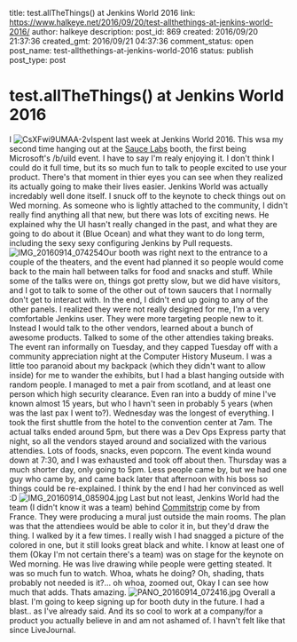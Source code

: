 title: test.allTheThings() at Jenkins World 2016
link: https://www.halkeye.net/2016/09/20/test-allthethings-at-jenkins-world-2016/
author: halkeye
description: 
post_id: 869
created: 2016/09/20 21:37:36
created_gmt: 2016/09/21 04:37:36
comment_status: open
post_name: test-allthethings-at-jenkins-world-2016
status: publish
post_type: post

# test.allTheThings() at Jenkins World 2016

I ![CsXFwi9UMAA-2vI](https://www.halkeye.net/files/2016/09/CsXFwi9UMAA-2vI.jpg)spent last week at Jenkins World 2016. This wsa my second time hanging out at the [Sauce Labs](https://saucelabs.com) booth, the first being Microsoft's /b/uild event. I have to say I'm realy enjoying it. I don't think I could do it full time, but its so much fun to talk to people excited to use your product. There's that moment in thier eyes you can see when they realized its actually going to make their lives easier. Jenkins World was actually incredably well done itself. I snuck off to the keynote to check things out on Wed morning. As someone who is lightly attached to the community, I didn't really find anything all that new, but there was lots of exciting news. He explained why the UI hasn't really changed in the past, and what they are going to do about it (Blue Ocean) and what they want to do long term, including the sexy sexy configuring Jenkins by Pull requests. ![IMG_20160914_074254](https://www.halkeye.net/files/2016/09/IMG_20160914_074254.jpg?w=680)Our booth was right next to the entrance to a couple of the theaters, and the event had planned it so people would come back to the main hall between talks for food and snacks and stuff. While some of the talks were on, things got pretty slow, but we did have visitors, and I got to talk to some of the other out of town saucers that I normally don't get to interact with. In the end, I didn't end up going to any of the other panels. I realized they were not really designed for me, I'm a very comfortable Jenkins user. They were more targeting people new to it. Instead I would talk to the other vendors, learned about a bunch of awesome products. Talked to some of the other attendies taking breaks. The event ran informally on Tuesday, and they capped Tuesday off with a community appreciation night at the Computer History Museum. I was a little too paranoid about my backpack (which they didn't want to allow inside) for me to wander the exhibits, but I had a blast hanging outside with random people. I managed to met a pair from scotland, and at least one person which high security clearance. Even ran into a buddy of mine I've known almost 15 years, but who I havn't seen in probably 5 years (when was the last pax I went to?). Wednesday was the longest of everything. I took the first shuttle from the hotel to the convention center at 7am. The actual talks ended around 5pm, but there was a Dev Ops Express party that night, so all the vendors stayed around and socialized with the various attendies. Lots of foods, snacks, even popcorn. The event kinda wound down at 7:30, and I was exhausted and took off about then. Thursday was a much shorter day, only going to 5pm. Less people came by, but we had one guy who came by, and came back later that afternoon with his boss so things could be re-explained. I think by the end I had her convinced as well :D ![IMG_20160914_085904.jpg](https://www.halkeye.net/files/2016/09/IMG_20160914_085904.jpg) Last but not least, Jenkins World had the team (I didn't know it was a team) behind [Commitstrip](http://www.commitstrip.com/en/?) come by from France. They were producing a mural just outside the main rooms. The plan was that the attendiees would be able to color it in, but they'd draw the thing. I walked by it a few times. I really wish I had snagged a picture of the colored in one, but it still looks great black and white. I know at least one of them (Okay I'm not certain there's a team) was on stage for the keynote on Wed morning. He was live drawing while people were getting steated. It was so much fun to watch. Whoa, whats he doing? Oh, shading, thats probably not needed is it?... oh whoa, zoomed out, Okay I can see how much that adds. Thats amazing. ![PANO_20160914_072416.jpg](https://www.halkeye.net/files/2016/09/PANO_20160914_072416.jpg) Overall a blast. I'm going to keep signing up for booth duty in the future. I had a blast.. as I've already said. And its so cool to work at a company/for a product you actually believe in and am not ashamed of. I havn't felt like that since LiveJournal.